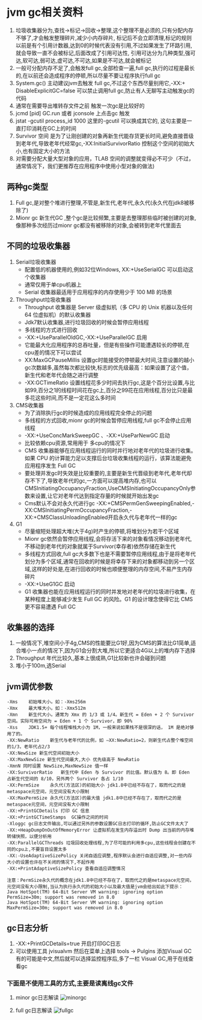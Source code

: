 # jvm gc相关资料
1. 垃圾收集器分为,查找->标记->回收->整理,这个整理不是必须的,只有分配内存不够了,才会触发整理碎片,减少小内存碎片,  标记后不会立即清理,标记的规则以前是有个引用计数器,达到0的时候代表没有引用,不过如果发生了环路引用,就会导致一直不会被标记,后面改成了引用可达性, 引用可达分为几种类型,强可达,软可达,弱可达,虚可达,不可达,如果是不可达,就会被标记
2. 一般可分配内存不足了,会触发full gc,全部检查一遍,full gc,执行的过程是最长的,在以前还会造成程序的停顿,所以尽量不要让程序执行full gc
3. System.gc() 主动建议jvm去触发 full gc,不过这个东西尽量别用它,-XX:+ DisableExplicitGC=false 可以禁止调用full gc,防止有人无聊写主动触发gc的代码
4. 通常在需要导出堆转存文件之前 触发一次gc是比较好的
5. jcmd [pid] GC.run  或者 jconsole 上点击gc  触发
6. jstat -gcutil process_id 1000  这里的-gcutil 可以换成其它的, 这句主要是一直打印消耗在GC上的时间
7. Survivor 空间  是为了让刚创建的对象再新生代能存货更长时间,避免直接晋级到老年代,导致老年代经常gc,-XX:InitialSurvivorRatio 控制这个空间的初始大小,也有固定大小的方法
8. 对需要分配大量大型对象的应用，TLAB 空间的调整就变得必不可少（不过，通常情况下，我们更推荐在应用程序中使用小型对象的做法)

## 两种gc类型
1. Full gc,是对整个堆进行整理,不管是,新生代,老年代,永久代(永久代在jdk8被移除了)
2. Mionr gc  新生代GC  ,整个gc是比较频繁,主要是去整理那些临时被创建的对象,像那种多次经历过mionr gc都没有被移除的对象,会被转到老年代里面去

## 不同的垃圾收集器
1. Serial垃圾收集器
    * 配置低的机器使用的,例如32位Windows, XX:+UseSerialGC 可以启动这个收集器
    * 通常仅用于单cpu机器上
    * Serial 收集器最适用于应用程序的内存使用少于 100 MB 的场景
2. Throughput垃圾收集器
    * Throughput 收集器是 Server 级虚拟机（多 CPU 的 Unix 机器以及任何 64 位虚拟机）的默认收集器
    * Jdk7默认收集器,进行垃圾回收的时候会暂停应用线程
    * 多线程的方式进行回收
    * -XX:+UseParallelOldGC,-XX:+UseParallelGC 启用
    * 它能最大化应用程序的总吞吐量，但是有些操作可能遭遇较长的停顿,在cpu差的情况下可以尝试
    * XX:MaxGCPauseMillis 设置gc时能接受的停顿最大时间,注意设置的越小 gc次数越多,虽然每次都比较快,标志的优先级最高：如果设置了这个值，新生代和老年代会随之进行调整
    * -XX:GCTimeRatio 设置线程花多少时间去执行gc,这是个百分比设置,与比如99,百分之1的线程时间花在gc上,百分之99花在应用线程,百分比只是最多花这些时间,而不是一定花这么多时间 
3. CMS收集器
    * 为了消除执行gc的时候造成的应用线程完全停止的问题
    * 多线程的方式回收,mionr gc的时候会暂停应用线程,full gc不会停止应用线程
    * -XX:+UseConcMarkSweepGC 、-XX:+UseParNewGC  启动
    * 比较依赖cpu资源,常用用于  多cpu的情况下
    * CMS 收集器能够在应用线程运行的同时并行地对老年代的垃圾进行收集。如果 CPU 的计算能力足以支撑后台垃圾收集线程的运行，该算法能避免应用程序发生 Full GC
    * 要处理并发gc时失效是比较重要的,主要是新生代晋级到老年代,老年代却存不下了,导致老年代的gc,一方面可以提高堆内存,也可以 CMSInitiatingOccupancyFraction,UseCMSInitiatingOccupancyOnly参数来设置,让它对老年代达到指定存量的时候就开始出发gc
    * Cms默认不会对永久代进行gc -XX:+CMSPermGenSweepingEnabled,-XX:CMSInitiatingPermOccupancyFraction,-XX:+CMSClassUnloadingEnabled开启永久代与老年代一样的gc
4. G1
    * 尽量缩短处理超大堆(大于4g)时产生的停顿,将堆划分为若干个区域
    * Mionr gc依然会暂停应用线程,会将存活下来的对象看情况移动到老年代,不移动到老年代的对象就属于Survivor(幸存者)依然存储在新生代
    * 多线程方式回收,full gc大多数下也是不需要暂停应用线程,由于是将老年代划分为多个区域,通常在回收的时候是将幸存下来的对象都移动到另一个区域,这样的好处是,在进行回收的时候也顺便整理的内存空间,不易产生内存碎片
    * -XX:+UseG1GC 启动
    * G1 收集器也能在应用线程运行的同时并发地对老年代的垃圾进行收集，在某种程度上能够减少发生 Full GC 的风险。G1 的设计理念使得它比 CMS 更不容易遭遇 Full GC
## 收集器的选择
1. 一般情况下,堆空间小于4g,CMS的性能要比G1好,因为CMS的算法比G1简单,适合堆小一点的情况下,因为G1会分割大堆,所以它更适合4G以上的堆内存下选择
2. Throughput 年代比较久,基本上很成熟,G1比较新也许会碰到问题
3. 堆小于100m,选Serial

## jvm调优参数
```
-Xms	初始堆大小。如：-Xms256m
-Xmx	最大堆大小。如：-Xmx512m
-Xmn	新生代大小。通常为 Xmx 的 1/3 或 1/4。新生代 = Eden + 2 个 Survivor 空间。实际可用空间为 = Eden + 1 个 Survivor，即 90%
-Xss	JDK1.5+ 每个线程堆栈大小为 1M，一般来说如果栈不是很深的话， 1M 是绝对够用了的。
-XX:NewRatio	新生代与老年代的比例，如 –XX:NewRatio=2，则新生代占整个堆空间的1/3，老年代占2/3
-XX:NewSize 新生代空间初始大小
-XX:MaxNewSize 新生代空间最大,大小 优先级高于 NewRatio 
-XmnN 同时设置 NewSize,MaxNewSize 值一样
-XX:SurvivorRatio	新生代中 Eden 与 Survivor 的比值。默认值为 8。即 Eden 占新生代空间的 8/10，另外两个 Survivor 各占 1/10
-XX:PermSize	永久代(方法区)的初始大小 jdk1.8中已经不存在了，取而代之的是metaspace元空间，元空间没有大小限制
-XX:MaxPermSize	永久代(方法区)的最大值 jdk1.8中已经不存在了，取而代之的是metaspace元空间，元空间没有大小限制
-XX:+PrintGCDetails	打印 GC 信息
-XX:+PrintGCTimeStamps  GC操作之间的时间
-Xloggc gc日志文件输出,可以通过另外的参数设置GC日志打印的循环,防止GC文件太大了
-XX:+HeapDumpOnOutOfMemoryError	让虚拟机在发生内存溢出时 Dump 出当前的内存堆转储快照，以便分析用
-XX:ParallelGCThreads 垃圾回收处理线程,为了尽可能的利用多cpu,这些线程会创建在不同的cpu上,不要盲目设置太多
-XX:-UseAdaptiveSizePolicy 关闭自适应调整,程序默认会进行自适应调整,对一些内存大小的设置也许在不关闭的情况下,不起作用
-XX:+PrintAdaptiveSizePolicy 查看自适应调整情况

注意：PermSize永久代的概念在jdk1.8中已经不存在了，取而代之的是metaspace元空间，元空间没有大小限制,当认为执行永久代的初始大小以及最大值是jvm会给出如此下提示：
Java HotSpot(TM) 64-Bit Server VM warning: ignoring option PermSize=30m; support was removed in 8.0
Java HotSpot(TM) 64-Bit Server VM warning: ignoring option MaxPermSize=30m; support was removed in 8.0
```
## gc日志分析
1. -XX:+PrintGCDetails=true 开启打印GC日志
2. 可以使用工具 jvisualvm  然后在菜单上选择 tools -> Pulgins  添加Visual GC 有的可能是中文,然后就可以选择监控程序后,多了一栏 Visual GC,用于在线查看gc

### 下面是不使用工具的方式,主要是读离线gc文件
1. minor gc日志解读
![minorgc](../../../images/20201010-minorgc.png)

2. full gc日志解读
![fullgc](../../../images/20201010-fullgc.png)

